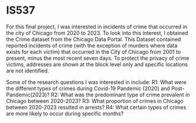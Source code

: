 # IS537

For this final project, I was interested in incidents of crime that occurred in the city of Chicago from 2020 to 2023​. To look into this interest, I obtained the Crime dataset from the Chicago Data Portal. This Dataset contained reported incidents of crime (with the exception of murders where data exists for each victim) that occurred in the City of Chicago from 2001 to present, minus the most recent seven days.​ To protect the privacy of crime victims, addresses are shown at the block level only and specific locations are not identified. ​

Some of the research questions I was interested in include:
R1: What were the different types of crimes during Covid-19 Pandemic (2020) and Post-Pandemic(2023)?​
R2: What was the predominant type of crime prevalent in Chicago between 2020-2023?​
R3: What proportion of crimes in Chicago between 2020-2023 resulted in arrests?​
R4: What certain types of crimes are more likely to occur during specific months?​

